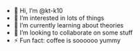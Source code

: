 - 👋 Hi, I’m @kt-k10
- 👀 I’m interested in lots of things
- 🌱 I’m currently learning about theories
- 💞️ I’m looking to collaborate on some stuff
- ⚡ Fun fact: coffee is soooooo yummy

<!---
kt-k10/kt-k10 is a ✨ special ✨ repository because its `README.md` (this file) appears on your GitHub profile.
You can click the Preview link to take a look at your changes.
--->
